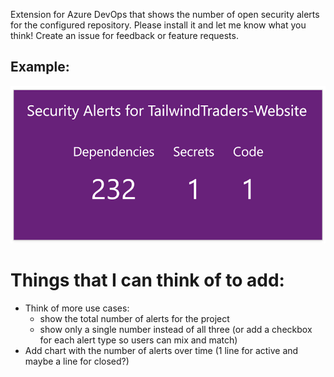 
Extension for Azure DevOps that shows the number of open security alerts for the configured repository. Please install it and let me know what you think! Create an issue for feedback or feature requests. 

## Example:  
![Screenshot of the widget showing the repository name and the alert count for dependencies, secrets, and code scanning](/img/example_2x1.png)

# Things that I can think of to add:

- Think of more use cases:
  - show the total number of alerts for the project
  - show only a single number instead of all three (or add a checkbox for each alert type so users can mix and match)
- Add chart with the number of alerts over time (1 line for active and maybe a line for closed?)